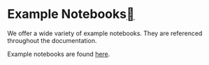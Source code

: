 Example Notebooks[](#example-notebooks "Permalink to this heading")
====================================================================

We offer a wide variety of example notebooks. They are referenced throughout the documentation.

Example notebooks are found [here](https://github.com/jerryjliu/llama_index/tree/main/docs/examples).

